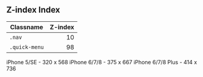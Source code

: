 ## Z-index Index

| Classname     | Z-index |
| ------------- | -------:|
| `.nav`        |    10   |
| `.quick-menu` |    98   |

iPhone 5/SE       - 320 x 568 
iPhone 6/7/8      - 375 x 667
iPhone 6/7/8 Plus - 414 x 736